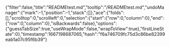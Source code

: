 {"filter":false,"title":"READMEtest.md","tooltip":"/READMEtest.md","undoManager":{"mark":-1,"position":-1,"stack":[]},"ace":{"folds":[],"scrolltop":0,"scrollleft":0,"selection":{"start":{"row":0,"column":0},"end":{"row":0,"column":0},"isBackwards":false},"options":{"guessTabSize":true,"useWrapMode":false,"wrapToView":true},"firstLineState":0},"timestamp":1667198687065,"hash":"f6a746709fc75d3c86be82399eab1a07c95f6b39"}